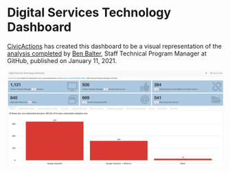 # Digital Services Technology Dashboard

[CivicActions](https://civicactions.com/) has created this dashboard to be a visual representation of the [analysis completed](https://ben.balter.com/2021/01/11/analysis-of-federal-dotgov-domains-pre-biden-edition/) 
by [Ben Balter](https://ben.balter.com/), Staff Technical Program Manager at GitHub, published on January 11, 2021.

[![dashboard screenshot](screenshot.png)](https://datascience.civicactions.com/pages/projects/digital_services.html)
